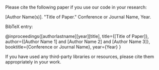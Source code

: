 Please cite the following paper if you use our code in your research:

[Author Name(s)]. "Title of Paper." Conference or Journal Name, Year.

BibTeX entry:

@inproceedings{[authorlastname][year][title],
  title={[Title of Paper]},
  author={[Author Name 1] and [Author Name 2] and [Author Name 3]},
  booktitle={Conference or Journal Name},
  year={Year}
}

If you have used any third-party libraries or resources, please cite them appropriately in your work.
